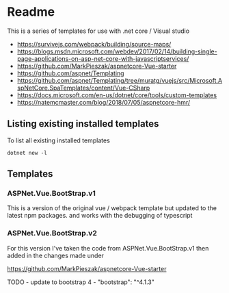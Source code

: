 # Readme

This is a series of templates for use with .net core / Visual studio

  * https://survivejs.com/webpack/building/source-maps/
  * https://blogs.msdn.microsoft.com/webdev/2017/02/14/building-single-page-applications-on-asp-net-core-with-javascriptservices/
  * https://github.com/MarkPieszak/aspnetcore-Vue-starter
  * https://github.com/aspnet/Templating
  * https://github.com/aspnet/Templating/tree/muratg/vuejs/src/Microsoft.AspNetCore.SpaTemplates/content/Vue-CSharp
  * https://docs.microsoft.com/en-us/dotnet/core/tools/custom-templates
  * https://natemcmaster.com/blog/2018/07/05/aspnetcore-hmr/

## Listing existing installed templates

To list all existing installed templates
```
dotnet new -l
```

## Templates

### ASPNet.Vue.BootStrap.v1

This is a version of the original vue / webpack template but updated to the latest npm packages.
and works with the debugging of typescript

### ASPNet.Vue.BootStrap.v2

For this version I've taken the code from ASPNet.Vue.BootStrap.v1
then added in the changes made under

https://github.com/MarkPieszak/aspnetcore-Vue-starter

TODO - update to bootstrap 4 - "bootstrap": "^4.1.3"
